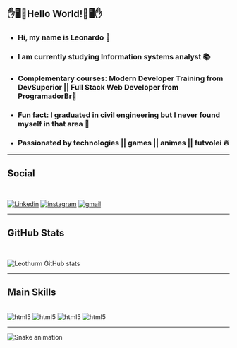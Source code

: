 ## ✋🖥️🚀Hello World!🚀🖥️✋
- ### Hi, my name is Leonardo 👋
- ### I am currently studying Information systems  analyst 📚
- ### Complementary courses: Modern Developer Training from DevSuperior || Full Stack Web Developer from ProgramadorBr🚀
- ### Fun fact: I graduated in civil engineering but I never found myself in that area 👀
- ### Passionated by technologies || games || animes || futvolei 🔥

---
## Social
<br>

[![Linkedin](https://img.shields.io/badge/LinkedIn-0077B5?style=for-the-badge&logo=linkedin&logoColor=white)](https://www.linkedin.com/in/leonardothurm/)
[![instagram](https://img.shields.io/badge/Instagram-E4405F?style=for-the-badge&logo=instagram&logoColor=white)](https://www.instagram.com/leothurm/)
[![gmail](https://img.shields.io/badge/Gmail-D14836?style=for-the-badge&logo=gmail&logoColor=white)](mailto:leonardo.thurm@gmail.com)

---
## GitHub Stats
<br>

![Leothurm GitHub stats](https://github-readme-stats.vercel.app/api?username=Leothurm&show_icons=true&theme=radical)

---
## Main Skills  
<br>

<div style="display: inline-block">
    <img align-itens="center" alt="html5" src="https://img.shields.io/badge/HTML5-E34F26?style=for-the-badge&logo=html5&logoColor=white"/>
    <img align-itens="center" alt="html5" src="https://img.shields.io/badge/CSS3-1572B6?style=for-the-badge&logo=css3&logoColor=white"/>
     <img align-itens="center" alt="html5" src="https://img.shields.io/badge/JavaScript-F7DF1E?style=for-the-badge&logo=javascript&logoColor=black"/>
    <img align-itens="center" alt="html5" src="https://img.shields.io/badge/Java-ED8B00?style=for-the-badge&logo=java&logoColor=white"/>
</div>

---

![Snake animation](https://github.com/Leothurm/Leothurm/blob/output/github-contribution-grid-snake.svg)


